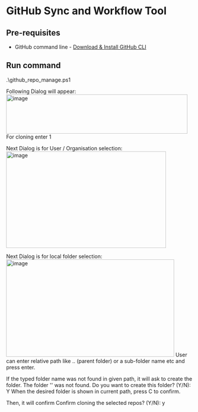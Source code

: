 # GitHub Sync and Workflow Tool

## Pre-requisites
* GitHub command line - [Download & Install GitHub CLI]([url](https://cli.github.com/))

## Run command
.\github_repo_manage.ps1

Following Dialog will appear:
<img width="489" height="106" alt="image" src="https://github.com/user-attachments/assets/9d5bccca-1f52-483a-8962-7200fe2ac1cc" />
For cloning enter 1

Next Dialog is for User / Organisation selection:
<img width="431" height="261" alt="image" src="https://github.com/user-attachments/assets/3e3c9e9b-d5b2-4f4f-be3e-f077e7a8d058" />

Next Dialog is for local folder selection:
<img width="453" height="263" alt="image" src="https://github.com/user-attachments/assets/aa117199-6705-490f-942c-62caac76b484" />
User can enter relative path like .. (parent folder) or a sub-folder name etc and press enter.

If the typed folder name was not found in given path, it will ask to create the folder.
The folder '<new folder name>' was not found.
Do you want to create this folder? (Y/N): Y
When the desired folder is shown in current path, press C to confirm.

Then, it will confirm
Confirm cloning the selected repos? (Y/N): y

